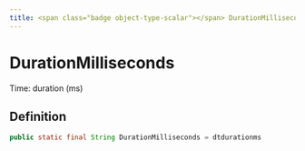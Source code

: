 ```yaml
---
title: <span class="badge object-type-scalar"></span> DurationMilliseconds
---
```

# <span class="badge object-type-scalar"></span> DurationMilliseconds

Time: duration (ms)

## Definition

```java
public static final String DurationMilliseconds = dtdurationms
```
